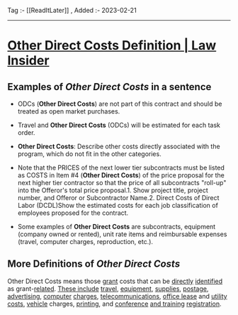Tag :- [[ReadItLater]] , 
Added :- 2023-02-21

-----
# [Other Direct Costs Definition | Law Insider](https://www.lawinsider.com/dictionary/other-direct-costs)

## Examples of *Other Direct Costs* in a sentence

-   ODCs (**Other Direct Costs**) are not part of this contract and should be treated as open market purchases.
    
-   Travel and **Other Direct Costs** (ODCs) will be estimated for each task order.
    
-   **Other Direct Costs**: Describe other costs directly associated with the program, which do not fit in the other categories.
    
-   Note that the PRICES of the next lower tier subcontracts must be listed as COSTS in Item #4 (**Other Direct Costs**) of the price proposal for the next higher tier contractor so that the price of all subcontracts "roll-up" into the Offeror's total price proposal.1. Show project title, project number, and Offeror or Subcontractor Name.2. Direct Costs of Direct Labor (DCDL)Show the estimated costs for each job classification of employees proposed for the contract.
    
-   Some examples of **Other Direct Costs** are subcontracts, equipment (company owned or rented), unit rate items and reimbursable expenses (travel, computer charges, reproduction, etc.).
    

  

## More Definitions of *Other Direct Costs*

Other Direct Costs means those [grant](https://www.lawinsider.com/clause/grant) costs that can be [directly](https://www.lawinsider.com/dictionary/directly) [identified](https://www.lawinsider.com/clause/identified) as grant-[related](https://www.lawinsider.com/clause/related). [These include](https://www.lawinsider.com/clause/these-include) [travel](https://www.lawinsider.com/clause/travel), [equipment](https://www.lawinsider.com/clause/equipment), [supplies](https://www.lawinsider.com/clause/supplies), [postage](https://www.lawinsider.com/clause/postage), [advertising](https://www.lawinsider.com/clause/advertising), [computer](https://www.lawinsider.com/clause/computer) [charges](https://www.lawinsider.com/clause/charges), [telecommunications](https://www.lawinsider.com/clause/telecommunications), [office lease](https://www.lawinsider.com/clause/office-lease) and [utility costs](https://www.lawinsider.com/clause/utility-costs), [vehicle](https://www.lawinsider.com/clause/vehicle) charges, [printing](https://www.lawinsider.com/clause/printing), and [conference](https://www.lawinsider.com/clause/conference) [and training](https://www.lawinsider.com/clause/and-training) [registration](https://www.lawinsider.com/clause/registration).